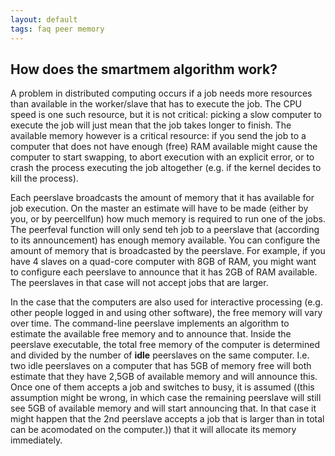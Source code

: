 ```yaml
---
layout: default
tags: faq peer memory
---
```



##  How does the smartmem algorithm work?

A problem in distributed computing occurs if a job needs more resources than available in the worker/slave that has to execute the job. The CPU speed is one such resource, but it is not critical: picking a slow computer to execute the job will just mean that the job takes longer to finish. The available memory however is a critical resource: if you send the job to a computer that does not have enough (free) RAM available might cause the computer to start swapping, to abort execution with an explicit error, or to crash the process executing the job altogether (e.g. if the kernel decides to kill the process). 

Each peerslave broadcasts the amount of memory that it has available for job execution. On the master an estimate will have to be made (either by you, or by peercellfun) how much memory is required to run one of the jobs. The peerfeval function will only send teh job to a peerslave that (according to its announcement) has enough memory available. You can configure the amount of memory that is broadcasted by the peerslave. For example, if you have 4 slaves on a quad-core computer with 8GB of RAM, you might want to configure each peerslave to announce that it has 2GB of RAM available. The peerslaves in that case will not accept jobs that are larger.

In the case that the computers are also used for interactive processing (e.g. other people logged in and using other software), the free memory will vary over time. The command-line peerslave implements an algorithm to estimate the available free memory and to announce that. Inside the peerslave executable, the total free memory of the computer is determined and divided by the number of **idle** peerslaves on the same computer. I.e. two idle peerslaves on a computer that has 5GB of memory free will both estimate that they have 2,5GB of available memory and will announce this. Once one of them accepts a job and switches to busy, it is assumed ((this assumption might be wrong, in which case the remaining peerslave will still see 5GB of available memory and will start announcing that. In that case it might happen that the 2nd peerslave accepts a job that is larger than in total can be acomodated on the computer.))
 that it will allocate its memory immediately.


